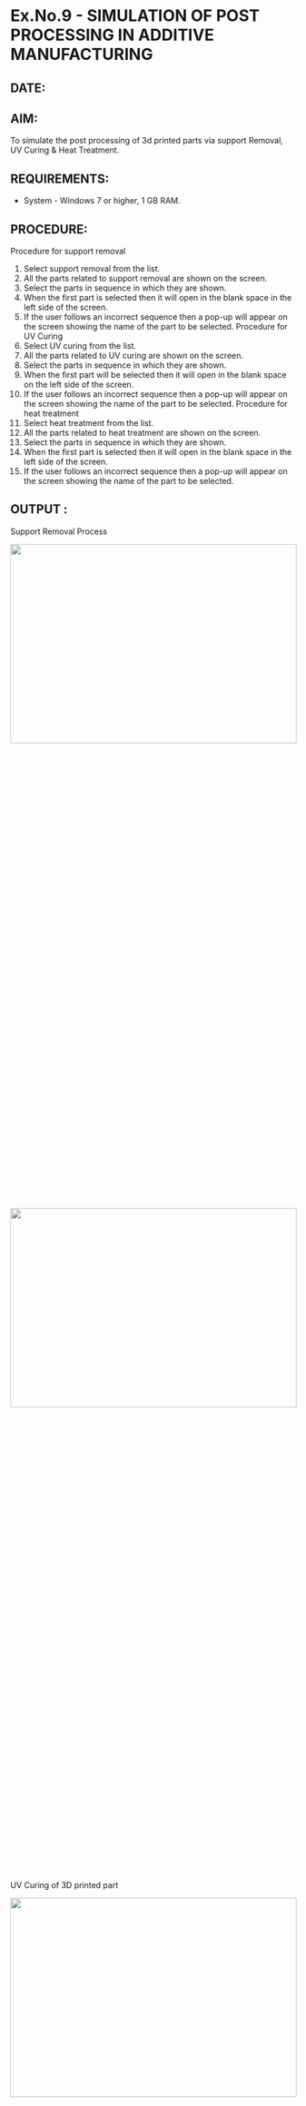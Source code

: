 # Ex.No.9 - SIMULATION OF POST PROCESSING IN ADDITIVE MANUFACTURING
## DATE: 
## AIM: 
To simulate the post processing of 3d printed parts via support Removal, UV Curing & Heat Treatment.
## REQUIREMENTS:
- System - Windows 7 or higher, 1 GB RAM.
## PROCEDURE:
Procedure for support removal
1.	Select support removal from the list.
2.	All the parts related to support removal are shown on the screen.
3.	Select the parts in sequence in which they are shown.
4.	When the first part is selected then it will open in the blank space in the left side of the screen.
5.	If the user follows an incorrect sequence then a pop-up will appear on the screen showing the name of the part to be selected.
Procedure for UV Curing
1.	Select UV curing from the list.
2.	All the parts related to UV curing are shown on the screen.
3.	Select the parts in sequence in which they are shown.
4.	When the first part will be selected then it will open in the blank space on the left side of the screen.
5.	If the user follows an incorrect sequence then a pop-up will appear on the screen showing the name of the part to be selected.
Procedure for heat treatment
1.	Select heat treatment from the list.
2.	All the parts related to heat treatment are shown on the screen.
3.	Select the parts in sequence in which they are shown.
4.	When the first part is selected then it will open in the blank space in the left side of the screen.
5.	If the user follows an incorrect sequence then a pop-up will appear on the screen showing the name of the part to be selected.


## OUTPUT :

Support Removal Process

<img height=30% width=100% src="https://github.com/Sellakumar1987/Ex.No.9---SIMULATION-OF-POST--PROCESSING-IN-ADDITIVE-MANUFACTURING/assets/113594316/772fb2a3-62b2-4654-8777-d06c89da300e">

<img height=30% width=100% src="https://github.com/Sellakumar1987/Ex.No.9---SIMULATION-OF-POST--PROCESSING-IN-ADDITIVE-MANUFACTURING/assets/113594316/54ddd8f1-cf4e-4812-9573-129f16839b59">

UV Curing of 3D printed part

<img height=30% width=100% src="https://github.com/Sellakumar1987/Ex.No.9---SIMULATION-OF-POST--PROCESSING-IN-ADDITIVE-MANUFACTURING/assets/113594316/b8aaa899-f319-4192-9dd7-126717137bfd">

<img height=30% width=100% src="https://github.com/Sellakumar1987/Ex.No.9---SIMULATION-OF-POST--PROCESSING-IN-ADDITIVE-MANUFACTURING/assets/113594316/5fa69c3d-4e61-4226-b2ad-b0765c0cd498">

Heat Treatment of 3D printed part

<img height=30% width=100% src="https://github.com/Sellakumar1987/Ex.No.9---SIMULATION-OF-POST--PROCESSING-IN-ADDITIVE-MANUFACTURING/assets/113594316/22c2fbe1-2159-46bf-b6aa-d7704484aa8a">

<img height=30% width=100% src="https://github.com/Sellakumar1987/Ex.No.9---SIMULATION-OF-POST--PROCESSING-IN-ADDITIVE-MANUFACTURING/assets/113594316/2801d001-e6cd-4b6c-9d5f-712067d3bc3c">

## Output:

<img height=25% width=60% src="https://github.com/ROHITJAIND/Ex.No.9---SIMULATION-OF-POST--PROCESSING-IN-ADDITIVE-MANUFACTURING/assets/118707073/6f345e0a-64fe-49a1-9c5e-de21413bfca3">

<img height=25% width=60% src="https://github.com/ROHITJAIND/Ex.No.9---SIMULATION-OF-POST--PROCESSING-IN-ADDITIVE-MANUFACTURING/assets/118707073/fe588e75-821f-4ca1-b01d-77f97f6c5ede">

<img height=25% width=60% src="https://github.com/ROHITJAIND/Ex.No.9---SIMULATION-OF-POST--PROCESSING-IN-ADDITIVE-MANUFACTURING/assets/118707073/ee8511ec-3d61-42b6-b814-f2552a9c15d0">

### Name: ROHIT JAIN D

### Register Number: 212222230120

### Result: 

Thus the simulation on the Postprocessing in additive manufacturing is completed.


